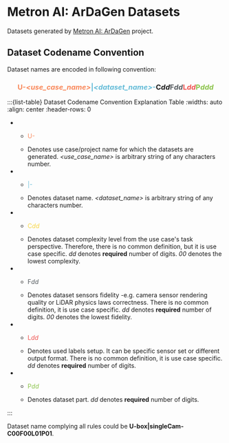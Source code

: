 # Metron AI: ArDaGen Datasets

Datasets generated by [Metron AI: ArDaGen](https://github.com/OndrejSzekely/metron_ai_ardagen) project.

## Dataset Codename Convention

Dataset names are encoded in following convention:

<h3 style="text-align: center">
    <span style="color:#F9895C;">U-<i>&ltuse_case_name&gt</i></span><span style="color:#65BCD8;">|<i>&ltdataset_name&gt</i>-</span><span span="color:#F8D643;">C<i>dd</i></span><span style="color:#545A5E;">F<i>dd</i></span><span style="color:#ef5350;">L<i>dd</i></span><span style="color:#8bc34a;">P<i>ddd</i></span> <!-- markdownlint-disable MD013-->
</h3>

:::{list-table} Dataset Codename Convention Explanation Table
:widths: auto
:align: center
:header-rows: 0

*   - <p style="color:#F9895C;">U-<i><use_case_name></i></p> <!-- markdownlint-disable MD004 MD007 MD030-->
    - Denotes use case/project name for which the datasets are generated. *<use_case_name>* is arbitrary string of any
    characters number.
*   - <p style="color:#65BCD8;">|<i><dataset_name></i>-</p>
    - Denotes dataset name. *<dataset_name>* is arbitrary string of any
    characters number.
*   - <p style="color:#F8D643;">C<i>dd</i></p>
    - Denotes dataset complexity level from the use case's task perspective. Therefore, there is no common definition,
    but it is use case specific. *dd* denotes **required** number of digits. *00* denotes the lowest complexity.
*   - <p style="color:#545A5E;">F<i>dd</i></p>
    - Denotes dataset sensors fidelity -e.g. camera sensor rendering quality or LiDAR physics laws correctness.
    There is no common definition, it is use case specific. *dd* denotes **required** number of digits.
    *00* denotes the lowest fidelity.
*   - <p style="color:#ef5350;">L<i>dd</i></p>
    - Denotes used labels setup. It can be specific sensor set or different output format.
    There is no common definition, it is use case specific. *dd* denotes **required** number of digits.
*   - <p style="color:#8bc34a;">P<i>dd</i></p>
    - Denotes dataset part. *dd* denotes **required** number of digits.

:::

Dataset name complying all rules could be **U-box|singleCam-C00F00L01P01**.
